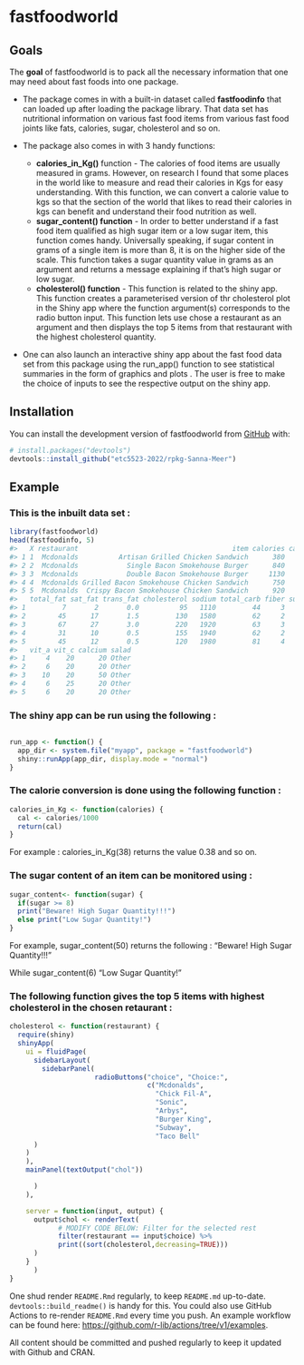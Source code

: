 
# fastfoodworld

<!-- badges: start -->
<!-- badges: end -->

## Goals

The **goal** of fastfoodworld is to pack all the necessary information
that one may need about fast foods into one package.

-   The package comes in with a built-in dataset called **fastfoodinfo**
    that can loaded up after loading the package library. That data set
    has nutritional information on various fast food items from various
    fast food joints like fats, calories, sugar, cholesterol and so on.

-   The package also comes in with 3 handy functions:

    -   **calories_in_Kg()** function - The calories of food items are
        usually measured in grams. However, on research I found that
        some places in the world like to measure and read their calories
        in Kgs for easy understanding. With this function, we can
        convert a calorie value to kgs so that the section of the world
        that likes to read their calories in kgs can benefit and
        understand their food nutrition as well.  
    -   **sugar_content() function** - In order to better understand if
        a fast food item qualified as high sugar item or a low sugar
        item, this function comes handy. Universally speaking, if sugar
        content in grams of a single item is more than 8, it is on the
        higher side of the scale. This function takes a sugar quantity
        value in grams as an argument and returns a message explaining
        if that’s high sugar or low sugar.  
    -   **cholesterol() function** - This function is related to the
        shiny app. This function creates a parameterised version of thr
        cholesterol plot in the Shiny app where the function argument(s)
        corresponds to the radio button input. This function lets use
        chose a restaurant as an argument and then displays the top 5
        items from that restaurant with the highest cholesterol
        quantity.  

-   One can also launch an interactive shiny app about the fast food
    data set from this package using the run_app() function to see
    statistical summaries in the form of graphics and plots . The user
    is free to make the choice of inputs to see the respective output on
    the shiny app.

## Installation

You can install the development version of fastfoodworld from
[GitHub](https://github.com/Sanna-Meer) with:

``` r
# install.packages("devtools")
devtools::install_github("etc5523-2022/rpkg-Sanna-Meer")
```

## Example

### This is the inbuilt data set :

``` r
library(fastfoodworld)
head(fastfoodinfo, 5)
#>   X restaurant                                      item calories cal_fat
#> 1 1  Mcdonalds          Artisan Grilled Chicken Sandwich      380      60
#> 2 2  Mcdonalds            Single Bacon Smokehouse Burger      840     410
#> 3 3  Mcdonalds            Double Bacon Smokehouse Burger     1130     600
#> 4 4  Mcdonalds Grilled Bacon Smokehouse Chicken Sandwich      750     280
#> 5 5  Mcdonalds  Crispy Bacon Smokehouse Chicken Sandwich      920     410
#>   total_fat sat_fat trans_fat cholesterol sodium total_carb fiber sugar protein
#> 1         7       2       0.0          95   1110         44     3    11      37
#> 2        45      17       1.5         130   1580         62     2    18      46
#> 3        67      27       3.0         220   1920         63     3    18      70
#> 4        31      10       0.5         155   1940         62     2    18      55
#> 5        45      12       0.5         120   1980         81     4    18      46
#>   vit_a vit_c calcium salad
#> 1     4    20      20 Other
#> 2     6    20      20 Other
#> 3    10    20      50 Other
#> 4     6    25      20 Other
#> 5     6    20      20 Other
```

### The shiny app can be run using the following :

``` r

run_app <- function() {
  app_dir <- system.file("myapp", package = "fastfoodworld")
  shiny::runApp(app_dir, display.mode = "normal")
}
```

### The calorie conversion is done using the following function :

``` r
calories_in_Kg <- function(calories) {
  cal <- calories/1000
  return(cal)
}
```

For example : calories_in_Kg(38) returns the value 0.38 and so on.

### The sugar content of an item can be monitored using :

``` r
sugar_content<- function(sugar) {
  if(sugar >= 8)
  print("Beware! High Sugar Quantity!!!")
  else print("Low Sugar Quantity!")
}
```

For example, sugar_content(50) returns the following : “Beware! High
Sugar Quantity!!!”

While sugar_content(6) “Low Sugar Quantity!”

### The following function gives the top 5 items with highest cholesterol in the chosen retaurant :

``` r
cholesterol <- function(restaurant) {
  require(shiny)
  shinyApp(
    ui = fluidPage(
      sidebarLayout(
        sidebarPanel(
                     radioButtons("choice", "Choice:",
                                  c("Mcdonalds",
                                    "Chick Fil-A",
                                    "Sonic",
                                    "Arbys",
                                    "Burger King",
                                    "Subway",
                                    "Taco Bell"
      )
    )
    ),
    mainPanel(textOutput("chol"))

      )
    ),

    server = function(input, output) {
      output$chol <- renderText(
            # MODIFY CODE BELOW: Filter for the selected rest
            filter(restaurant == input$choice) %>%
            print((sort(cholesterol,decreasing=TRUE)))
      )
    }
      )
}
```

One shud render `README.Rmd` regularly, to keep `README.md` up-to-date.
`devtools::build_readme()` is handy for this. You could also use GitHub
Actions to re-render `README.Rmd` every time you push. An example
workflow can be found here:
<https://github.com/r-lib/actions/tree/v1/examples>.

All content should be committed and pushed regularly to keep it updated
with Github and CRAN.
